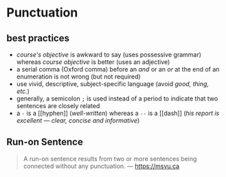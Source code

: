 # Punctuation

## best practices

- _course's objective_ is awkward to say (uses possessive grammar) whereas _course objective_ is better (uses an adjective)
- a serial comma (Oxford comma) before an _and_ or an _or_ at the end of an enumeration is not wrong (but not required)
- use vivid, descriptive, subject-specific language (avoid _good, thing, etc._)
- generally, a semicolon `;` is used instead of a period to indicate that two sentences are closely related
- a `-` is a [[hyphen]] (_well-written_) whereas a `--` is a [[dash]] (_his report is excellent &mdash; clear, concise and informative_)

## Run-on Sentence

> A run-on sentence results from two or more sentences being connected without any punctuation. &mdash; <https://msvu.ca>
